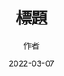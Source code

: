 ---
title: '標題'
author: '作者'
date: '2022-03-07'
content: '<p>333</p>
<img src="https://raw.githubusercontent.com/Yhuang4881/cms-content-stage/main/content/resources/images/1646633778324-1300-867-3.%E4%B8%AD%E5%A4%AE%E7%A0%94%E7%A9%B6%E9%99%A2%E5%8D%97%E9%83%A8%E9%99%A2%E5%8D%80.jpg" alt="1646633778324-1300-867-3.中央研究院南部院區" style="height: auto;width: auto"/>
<p></p>
'
---